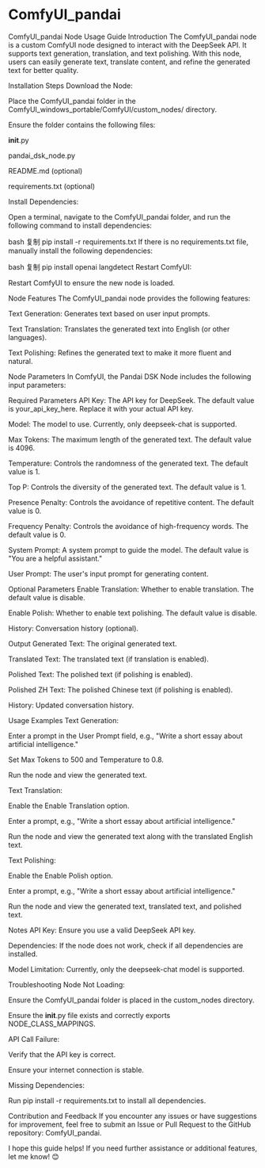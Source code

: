 # ComfyUI_pandai
ComfyUI_pandai Node Usage Guide
Introduction
The ComfyUI_pandai node is a custom ComfyUI node designed to interact with the DeepSeek API. It supports text generation, translation, and text polishing. With this node, users can easily generate text, translate content, and refine the generated text for better quality.

Installation Steps
Download the Node:

Place the ComfyUI_pandai folder in the ComfyUI_windows_portable/ComfyUI/custom_nodes/ directory.

Ensure the folder contains the following files:

__init__.py

pandai_dsk_node.py

README.md (optional)

requirements.txt (optional)

Install Dependencies:

Open a terminal, navigate to the ComfyUI_pandai folder, and run the following command to install dependencies:

bash
复制
pip install -r requirements.txt
If there is no requirements.txt file, manually install the following dependencies:

bash
复制
pip install openai langdetect
Restart ComfyUI:

Restart ComfyUI to ensure the new node is loaded.

Node Features
The ComfyUI_pandai node provides the following features:

Text Generation: Generates text based on user input prompts.

Text Translation: Translates the generated text into English (or other languages).

Text Polishing: Refines the generated text to make it more fluent and natural.

Node Parameters
In ComfyUI, the Pandai DSK Node includes the following input parameters:

Required Parameters
API Key: The API key for DeepSeek. The default value is your_api_key_here. Replace it with your actual API key.

Model: The model to use. Currently, only deepseek-chat is supported.

Max Tokens: The maximum length of the generated text. The default value is 4096.

Temperature: Controls the randomness of the generated text. The default value is 1.

Top P: Controls the diversity of the generated text. The default value is 1.

Presence Penalty: Controls the avoidance of repetitive content. The default value is 0.

Frequency Penalty: Controls the avoidance of high-frequency words. The default value is 0.

System Prompt: A system prompt to guide the model. The default value is "You are a helpful assistant."

User Prompt: The user's input prompt for generating content.

Optional Parameters
Enable Translation: Whether to enable translation. The default value is disable.

Enable Polish: Whether to enable text polishing. The default value is disable.

History: Conversation history (optional).

Output
Generated Text: The original generated text.

Translated Text: The translated text (if translation is enabled).

Polished Text: The polished text (if polishing is enabled).

Polished ZH Text: The polished Chinese text (if polishing is enabled).

History: Updated conversation history.

Usage Examples
Text Generation:

Enter a prompt in the User Prompt field, e.g., "Write a short essay about artificial intelligence."

Set Max Tokens to 500 and Temperature to 0.8.

Run the node and view the generated text.

Text Translation:

Enable the Enable Translation option.

Enter a prompt, e.g., "Write a short essay about artificial intelligence."

Run the node and view the generated text along with the translated English text.

Text Polishing:

Enable the Enable Polish option.

Enter a prompt, e.g., "Write a short essay about artificial intelligence."

Run the node and view the generated text, translated text, and polished text.

Notes
API Key: Ensure you use a valid DeepSeek API key.

Dependencies: If the node does not work, check if all dependencies are installed.

Model Limitation: Currently, only the deepseek-chat model is supported.

Troubleshooting
Node Not Loading:

Ensure the ComfyUI_pandai folder is placed in the custom_nodes directory.

Ensure the __init__.py file exists and correctly exports NODE_CLASS_MAPPINGS.

API Call Failure:

Verify that the API key is correct.

Ensure your internet connection is stable.

Missing Dependencies:

Run pip install -r requirements.txt to install all dependencies.

Contribution and Feedback
If you encounter any issues or have suggestions for improvement, feel free to submit an Issue or Pull Request to the GitHub repository: ComfyUI_pandai.

I hope this guide helps! If you need further assistance or additional features, let me know! 😊
